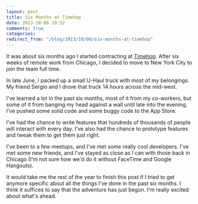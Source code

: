 ```yaml
---
layout: post
title: Six Months at Timehop
date: 2013-10-06 20:52
comments: true
categories: 
redirect_from: "/blog/2013/10/06/six-months-at-timehop"
---
```


It was about six months ago I started contracting at [Timehop](http://timehop.com). After six weeks of remote work from Chicago, I decided to move to New York City to join the team full time.

In late June, I packed up a small U-Haul truck with most of my belongings. My friend Sergio and I drove that truck 14 hours across the mid-west.

I've learned a lot in the past six months, most of it from my co-workers, but some of it from banging my head against a wall until late into the evening. I've pushed some solid code and some buggy code to the App Store.

I've had the chance to write features that hundreds of thousands of people will interact with every day. I've also had the chance to prototype features and tweak them to get them just right.

I've been to a few meetups, and I've met some really cool developers. I've met some new friends, and I've stayed as close as I can with those back in Chicago (I'm not sure how we'd do it without FaceTime and Google Hangouts).

It would take me the rest of the year to finish this post if I tried to get anymore specific about all the things I've done in the past six months. I think it suffices to say that the adventure has just begun. I'm really excited about what's ahead.